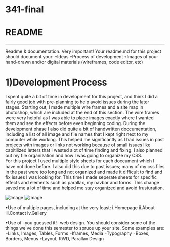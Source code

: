 # 341-final
# README
______
Readme & documentation. Very important! Your readme.md for this project should document your: ◦Ideas
◦Process of development
◦Images of your hand-drawn and/or digital materials (wireframes, code editor, etc)
# 1)Development Process
I spent quite a bit of time in development for this project, and think I did a fairly good job with pre-planning to help avoid issues
during the later stages.  Starting out, I made multiple wire frames and a site map in photoshop, which are included at the end of this
section. The wire frames were very helpful as I was able to place images exactly where I wanted them and see the effects before even 
beginning coding.  During the development phase I also did quite a bit of handwritten doccumentation, including a list of all image and 
file names that I kept right next to my computer while working.  This helped me significantly as I had issues in past projects with 
images or links not working because of small issues like capitilized letters that I wasted alot of time finding and fixing.  I also 
planned out my file organization and how I was going to organize my CSS.  
For this project I used multiple style sheets for each doccument which I have not done before.  I also did this due to past issues; many
of my css files in the past were too long and not organized and made it difficult to find and fix issues I was looking for.  This time
I made seperate sheets for specific effects and elements such as parallax, my navbar and forms.  This change saved me a lot of time and
helped me stay organized and avoid frusturation.

![Image](.images/sitemap.png)
![Image](.images/wireframe.jpg)

•Use of multiple pages, including at the very least: i.Homepage
ii.About
iii.Contact
iv.Gallery

•Use of -you guessed it!- web design. You should consider some of the things we've done this semester to spruce up your site. Some examples are: ◦Links, Images, Tables, Forms
◦Iframes, Media
◦Typography
◦Boxes, Borders, Menus
◦Layout, RWD, Parallax Design

